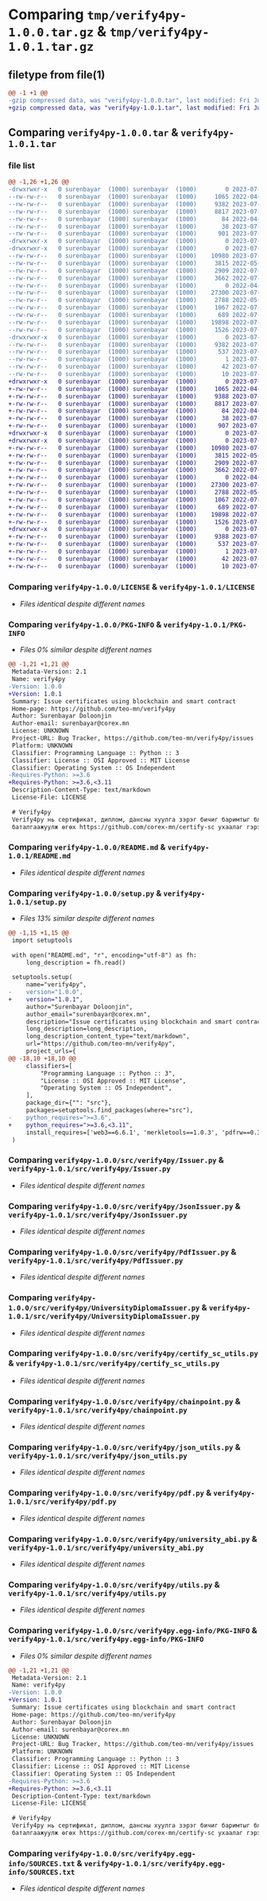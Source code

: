 # Comparing `tmp/verify4py-1.0.0.tar.gz` & `tmp/verify4py-1.0.1.tar.gz`

## filetype from file(1)

```diff
@@ -1 +1 @@
-gzip compressed data, was "verify4py-1.0.0.tar", last modified: Fri Jul 21 04:06:24 2023, max compression
+gzip compressed data, was "verify4py-1.0.1.tar", last modified: Fri Jul 21 04:08:23 2023, max compression
```

## Comparing `verify4py-1.0.0.tar` & `verify4py-1.0.1.tar`

### file list

```diff
@@ -1,26 +1,26 @@
-drwxrwxr-x   0 surenbayar  (1000) surenbayar  (1000)        0 2023-07-21 04:06:24.395022 verify4py-1.0.0/
--rw-rw-r--   0 surenbayar  (1000) surenbayar  (1000)     1065 2022-04-11 09:13:53.000000 verify4py-1.0.0/LICENSE
--rw-rw-r--   0 surenbayar  (1000) surenbayar  (1000)     9382 2023-07-21 04:06:24.395022 verify4py-1.0.0/PKG-INFO
--rw-rw-r--   0 surenbayar  (1000) surenbayar  (1000)     8817 2023-07-21 04:05:08.000000 verify4py-1.0.0/README.md
--rw-rw-r--   0 surenbayar  (1000) surenbayar  (1000)       84 2022-04-11 09:22:24.000000 verify4py-1.0.0/pyproject.toml
--rw-rw-r--   0 surenbayar  (1000) surenbayar  (1000)       38 2023-07-21 04:06:24.395022 verify4py-1.0.0/setup.cfg
--rw-rw-r--   0 surenbayar  (1000) surenbayar  (1000)      901 2023-07-21 04:06:12.000000 verify4py-1.0.0/setup.py
-drwxrwxr-x   0 surenbayar  (1000) surenbayar  (1000)        0 2023-07-21 04:06:24.391022 verify4py-1.0.0/src/
-drwxrwxr-x   0 surenbayar  (1000) surenbayar  (1000)        0 2023-07-21 04:06:24.395022 verify4py-1.0.0/src/verify4py/
--rw-rw-r--   0 surenbayar  (1000) surenbayar  (1000)    10980 2023-07-21 04:05:08.000000 verify4py-1.0.0/src/verify4py/Issuer.py
--rw-rw-r--   0 surenbayar  (1000) surenbayar  (1000)     3815 2022-05-13 07:31:57.000000 verify4py-1.0.0/src/verify4py/JsonIssuer.py
--rw-rw-r--   0 surenbayar  (1000) surenbayar  (1000)     2909 2022-07-06 07:22:13.000000 verify4py-1.0.0/src/verify4py/PdfIssuer.py
--rw-rw-r--   0 surenbayar  (1000) surenbayar  (1000)     3662 2022-07-06 10:35:49.000000 verify4py-1.0.0/src/verify4py/UniversityDiplomaIssuer.py
--rw-rw-r--   0 surenbayar  (1000) surenbayar  (1000)        0 2022-04-11 09:38:54.000000 verify4py-1.0.0/src/verify4py/__init__.py
--rw-rw-r--   0 surenbayar  (1000) surenbayar  (1000)    27300 2023-07-21 04:05:08.000000 verify4py-1.0.0/src/verify4py/certify_sc_utils.py
--rw-rw-r--   0 surenbayar  (1000) surenbayar  (1000)     2788 2022-05-10 06:21:26.000000 verify4py-1.0.0/src/verify4py/chainpoint.py
--rw-rw-r--   0 surenbayar  (1000) surenbayar  (1000)     1067 2022-07-06 08:44:53.000000 verify4py-1.0.0/src/verify4py/json_utils.py
--rw-rw-r--   0 surenbayar  (1000) surenbayar  (1000)      689 2022-07-06 07:08:53.000000 verify4py-1.0.0/src/verify4py/pdf.py
--rw-rw-r--   0 surenbayar  (1000) surenbayar  (1000)    19898 2022-07-04 09:06:21.000000 verify4py-1.0.0/src/verify4py/university_abi.py
--rw-rw-r--   0 surenbayar  (1000) surenbayar  (1000)     1526 2023-07-21 04:05:08.000000 verify4py-1.0.0/src/verify4py/utils.py
-drwxrwxr-x   0 surenbayar  (1000) surenbayar  (1000)        0 2023-07-21 04:06:24.395022 verify4py-1.0.0/src/verify4py.egg-info/
--rw-rw-r--   0 surenbayar  (1000) surenbayar  (1000)     9382 2023-07-21 04:06:24.000000 verify4py-1.0.0/src/verify4py.egg-info/PKG-INFO
--rw-rw-r--   0 surenbayar  (1000) surenbayar  (1000)      537 2023-07-21 04:06:24.000000 verify4py-1.0.0/src/verify4py.egg-info/SOURCES.txt
--rw-rw-r--   0 surenbayar  (1000) surenbayar  (1000)        1 2023-07-21 04:06:24.000000 verify4py-1.0.0/src/verify4py.egg-info/dependency_links.txt
--rw-rw-r--   0 surenbayar  (1000) surenbayar  (1000)       42 2023-07-21 04:06:24.000000 verify4py-1.0.0/src/verify4py.egg-info/requires.txt
--rw-rw-r--   0 surenbayar  (1000) surenbayar  (1000)       10 2023-07-21 04:06:24.000000 verify4py-1.0.0/src/verify4py.egg-info/top_level.txt
+drwxrwxr-x   0 surenbayar  (1000) surenbayar  (1000)        0 2023-07-21 04:08:23.507861 verify4py-1.0.1/
+-rw-rw-r--   0 surenbayar  (1000) surenbayar  (1000)     1065 2022-04-11 09:13:53.000000 verify4py-1.0.1/LICENSE
+-rw-rw-r--   0 surenbayar  (1000) surenbayar  (1000)     9388 2023-07-21 04:08:23.507861 verify4py-1.0.1/PKG-INFO
+-rw-rw-r--   0 surenbayar  (1000) surenbayar  (1000)     8817 2023-07-21 04:05:08.000000 verify4py-1.0.1/README.md
+-rw-rw-r--   0 surenbayar  (1000) surenbayar  (1000)       84 2022-04-11 09:22:24.000000 verify4py-1.0.1/pyproject.toml
+-rw-rw-r--   0 surenbayar  (1000) surenbayar  (1000)       38 2023-07-21 04:08:23.507861 verify4py-1.0.1/setup.cfg
+-rw-rw-r--   0 surenbayar  (1000) surenbayar  (1000)      907 2023-07-21 04:08:19.000000 verify4py-1.0.1/setup.py
+drwxrwxr-x   0 surenbayar  (1000) surenbayar  (1000)        0 2023-07-21 04:08:23.503860 verify4py-1.0.1/src/
+drwxrwxr-x   0 surenbayar  (1000) surenbayar  (1000)        0 2023-07-21 04:08:23.503860 verify4py-1.0.1/src/verify4py/
+-rw-rw-r--   0 surenbayar  (1000) surenbayar  (1000)    10980 2023-07-21 04:05:08.000000 verify4py-1.0.1/src/verify4py/Issuer.py
+-rw-rw-r--   0 surenbayar  (1000) surenbayar  (1000)     3815 2022-05-13 07:31:57.000000 verify4py-1.0.1/src/verify4py/JsonIssuer.py
+-rw-rw-r--   0 surenbayar  (1000) surenbayar  (1000)     2909 2022-07-06 07:22:13.000000 verify4py-1.0.1/src/verify4py/PdfIssuer.py
+-rw-rw-r--   0 surenbayar  (1000) surenbayar  (1000)     3662 2022-07-06 10:35:49.000000 verify4py-1.0.1/src/verify4py/UniversityDiplomaIssuer.py
+-rw-rw-r--   0 surenbayar  (1000) surenbayar  (1000)        0 2022-04-11 09:38:54.000000 verify4py-1.0.1/src/verify4py/__init__.py
+-rw-rw-r--   0 surenbayar  (1000) surenbayar  (1000)    27300 2023-07-21 04:05:08.000000 verify4py-1.0.1/src/verify4py/certify_sc_utils.py
+-rw-rw-r--   0 surenbayar  (1000) surenbayar  (1000)     2788 2022-05-10 06:21:26.000000 verify4py-1.0.1/src/verify4py/chainpoint.py
+-rw-rw-r--   0 surenbayar  (1000) surenbayar  (1000)     1067 2022-07-06 08:44:53.000000 verify4py-1.0.1/src/verify4py/json_utils.py
+-rw-rw-r--   0 surenbayar  (1000) surenbayar  (1000)      689 2022-07-06 07:08:53.000000 verify4py-1.0.1/src/verify4py/pdf.py
+-rw-rw-r--   0 surenbayar  (1000) surenbayar  (1000)    19898 2022-07-04 09:06:21.000000 verify4py-1.0.1/src/verify4py/university_abi.py
+-rw-rw-r--   0 surenbayar  (1000) surenbayar  (1000)     1526 2023-07-21 04:05:08.000000 verify4py-1.0.1/src/verify4py/utils.py
+drwxrwxr-x   0 surenbayar  (1000) surenbayar  (1000)        0 2023-07-21 04:08:23.503860 verify4py-1.0.1/src/verify4py.egg-info/
+-rw-rw-r--   0 surenbayar  (1000) surenbayar  (1000)     9388 2023-07-21 04:08:23.000000 verify4py-1.0.1/src/verify4py.egg-info/PKG-INFO
+-rw-rw-r--   0 surenbayar  (1000) surenbayar  (1000)      537 2023-07-21 04:08:23.000000 verify4py-1.0.1/src/verify4py.egg-info/SOURCES.txt
+-rw-rw-r--   0 surenbayar  (1000) surenbayar  (1000)        1 2023-07-21 04:08:23.000000 verify4py-1.0.1/src/verify4py.egg-info/dependency_links.txt
+-rw-rw-r--   0 surenbayar  (1000) surenbayar  (1000)       42 2023-07-21 04:08:23.000000 verify4py-1.0.1/src/verify4py.egg-info/requires.txt
+-rw-rw-r--   0 surenbayar  (1000) surenbayar  (1000)       10 2023-07-21 04:08:23.000000 verify4py-1.0.1/src/verify4py.egg-info/top_level.txt
```

### Comparing `verify4py-1.0.0/LICENSE` & `verify4py-1.0.1/LICENSE`

 * *Files identical despite different names*

### Comparing `verify4py-1.0.0/PKG-INFO` & `verify4py-1.0.1/PKG-INFO`

 * *Files 0% similar despite different names*

```diff
@@ -1,21 +1,21 @@
 Metadata-Version: 2.1
 Name: verify4py
-Version: 1.0.0
+Version: 1.0.1
 Summary: Issue certificates using blockchain and smart contract
 Home-page: https://github.com/teo-mn/verify4py
 Author: Surenbayar Doloonjin
 Author-email: surenbayar@corex.mn
 License: UNKNOWN
 Project-URL: Bug Tracker, https://github.com/teo-mn/verify4py/issues
 Platform: UNKNOWN
 Classifier: Programming Language :: Python :: 3
 Classifier: License :: OSI Approved :: MIT License
 Classifier: Operating System :: OS Independent
-Requires-Python: >=3.6
+Requires-Python: >=3.6,<3.11
 Description-Content-Type: text/markdown
 License-File: LICENSE
 
 # Verify4py 
 Verify4py нь сертификат, диплом, дансны хуулга зэрэг бичиг баримтыг блокчэйн дээр
 баталгаажуулж өгөх https://github.com/corex-mn/certify-sc ухаалаг гэрээтэй харьцдаг python хэлний сан юм.
```

### Comparing `verify4py-1.0.0/README.md` & `verify4py-1.0.1/README.md`

 * *Files identical despite different names*

### Comparing `verify4py-1.0.0/setup.py` & `verify4py-1.0.1/setup.py`

 * *Files 13% similar despite different names*

```diff
@@ -1,15 +1,15 @@
 import setuptools
 
 with open("README.md", "r", encoding="utf-8") as fh:
     long_description = fh.read()
 
 setuptools.setup(
     name="verify4py",
-    version="1.0.0",
+    version="1.0.1",
     author="Surenbayar Doloonjin",
     author_email="surenbayar@corex.mn",
     description="Issue certificates using blockchain and smart contract",
     long_description=long_description,
     long_description_content_type="text/markdown",
     url="https://github.com/teo-mn/verify4py",
     project_urls={
@@ -18,10 +18,10 @@
     classifiers=[
         "Programming Language :: Python :: 3",
         "License :: OSI Approved :: MIT License",
         "Operating System :: OS Independent",
     ],
     package_dir={"": "src"},
     packages=setuptools.find_packages(where="src"),
-    python_requires=">=3.6",
+    python_requires=">=3.6,<3.11",
     install_requires=['web3==6.6.1', 'merkletools==1.0.3', 'pdfrw==0.3']
 )
```

### Comparing `verify4py-1.0.0/src/verify4py/Issuer.py` & `verify4py-1.0.1/src/verify4py/Issuer.py`

 * *Files identical despite different names*

### Comparing `verify4py-1.0.0/src/verify4py/JsonIssuer.py` & `verify4py-1.0.1/src/verify4py/JsonIssuer.py`

 * *Files identical despite different names*

### Comparing `verify4py-1.0.0/src/verify4py/PdfIssuer.py` & `verify4py-1.0.1/src/verify4py/PdfIssuer.py`

 * *Files identical despite different names*

### Comparing `verify4py-1.0.0/src/verify4py/UniversityDiplomaIssuer.py` & `verify4py-1.0.1/src/verify4py/UniversityDiplomaIssuer.py`

 * *Files identical despite different names*

### Comparing `verify4py-1.0.0/src/verify4py/certify_sc_utils.py` & `verify4py-1.0.1/src/verify4py/certify_sc_utils.py`

 * *Files identical despite different names*

### Comparing `verify4py-1.0.0/src/verify4py/chainpoint.py` & `verify4py-1.0.1/src/verify4py/chainpoint.py`

 * *Files identical despite different names*

### Comparing `verify4py-1.0.0/src/verify4py/json_utils.py` & `verify4py-1.0.1/src/verify4py/json_utils.py`

 * *Files identical despite different names*

### Comparing `verify4py-1.0.0/src/verify4py/pdf.py` & `verify4py-1.0.1/src/verify4py/pdf.py`

 * *Files identical despite different names*

### Comparing `verify4py-1.0.0/src/verify4py/university_abi.py` & `verify4py-1.0.1/src/verify4py/university_abi.py`

 * *Files identical despite different names*

### Comparing `verify4py-1.0.0/src/verify4py/utils.py` & `verify4py-1.0.1/src/verify4py/utils.py`

 * *Files identical despite different names*

### Comparing `verify4py-1.0.0/src/verify4py.egg-info/PKG-INFO` & `verify4py-1.0.1/src/verify4py.egg-info/PKG-INFO`

 * *Files 0% similar despite different names*

```diff
@@ -1,21 +1,21 @@
 Metadata-Version: 2.1
 Name: verify4py
-Version: 1.0.0
+Version: 1.0.1
 Summary: Issue certificates using blockchain and smart contract
 Home-page: https://github.com/teo-mn/verify4py
 Author: Surenbayar Doloonjin
 Author-email: surenbayar@corex.mn
 License: UNKNOWN
 Project-URL: Bug Tracker, https://github.com/teo-mn/verify4py/issues
 Platform: UNKNOWN
 Classifier: Programming Language :: Python :: 3
 Classifier: License :: OSI Approved :: MIT License
 Classifier: Operating System :: OS Independent
-Requires-Python: >=3.6
+Requires-Python: >=3.6,<3.11
 Description-Content-Type: text/markdown
 License-File: LICENSE
 
 # Verify4py 
 Verify4py нь сертификат, диплом, дансны хуулга зэрэг бичиг баримтыг блокчэйн дээр
 баталгаажуулж өгөх https://github.com/corex-mn/certify-sc ухаалаг гэрээтэй харьцдаг python хэлний сан юм.
```

### Comparing `verify4py-1.0.0/src/verify4py.egg-info/SOURCES.txt` & `verify4py-1.0.1/src/verify4py.egg-info/SOURCES.txt`

 * *Files identical despite different names*

